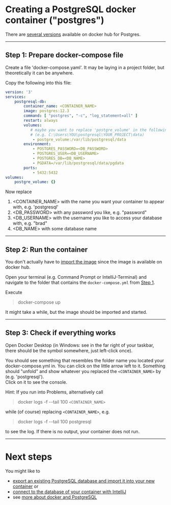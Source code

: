 # Creating a PostgreSQL docker container ("postgres")

There are [several versions](https://hub.docker.com/_/postgres) available on docker hub for Postgres. 

---

## Step 1: Prepare docker-compose file

Create a file 'docker-compose.yaml'. It may be laying in a project folder, but theoretically it can be anywhere.

Copy the following into this file:

```yaml
version: '3'
services:
    postgresql-db:
        container_name: <CONTAINER_NAME> 
        image: postgres:12.3
        command: [ "postgres", "-c", "log_statement=all" ] 
        restart: always
        volumes:
           # maybe you want to replace 'postgre_volume' in the following line with a path on your local system 
           # (e.g. C:\Users\YOU\postgresql\YOUR_PROJECT\data)
            - postgre_volume:/var/lib/postgresql/data  
        environment:
            - POSTGRES_PASSWORD=<DB_PASSWORD>
            - POSTGRES_USER=<DB_USERNAME>
            - POSTGRES_DB=<DB_NAME>
            - PGDATA=/var/lib/postgresql/data/pgdata
        ports:
            - 5432:5432
volumes:
    postgre_volume: {}
```

Now replace 
1. <CONTAINER_NAME> with the name you want your container to appear with, e.g. 'postgresql'
2. <DB_PASSWORD> with any password you like, e.g. "password"
3. <DB_USERNAME> with the username you like to access your database with, e.g. "brad"
4. <DB_NAME> with some database name

---

## Step 2: Run the container

You don't actually have to [import the image](../common/step1/importDockerImage.md) since the image is available on docker hub. 

Open your terminal (e.g. Command Prompt or IntelliJ-Terminal) and navigate to the folder that contains the `docker-compose.yml` from [Step 1](#step-1-create-a-docker-compose-file).

Execute

> docker-compose up

It might take a while, but the image should be imported and started.

---

## Step 3: Check if everything works

Open Docker Desktop (in Windows: see in the far right of your taskbar, there should be the symbol somewhere, just left-click once).

You should see something that resembles the folder name you located your docker-compose.yml in. You can click on the little arrow left to it. Something should "unfold" and show whatever you replaced the `<CONTAINER_NAME>` by (e.g. 'postgresql').  
Click on it to see the console.

Hint: If you run into Problems, alternatively call

> docker logs -f --tail 100 `<CONTAINER_NAME>`

while (of course) replacing `<CONTAINER_NAME>`, e.g. 

> docker logs -f --tail 100 postgresql

to see the log. If there is no output, your container does not run.

---

# Next steps
You might like to 
- [export an existing PostgreSQL database and import it into your new container](exportAndImport.md) or
- [connect to the database of your container with IntelliJ](connectWithIntelliJ.md)
- see [more about docker and PostgreSQL](postgresql.md)

